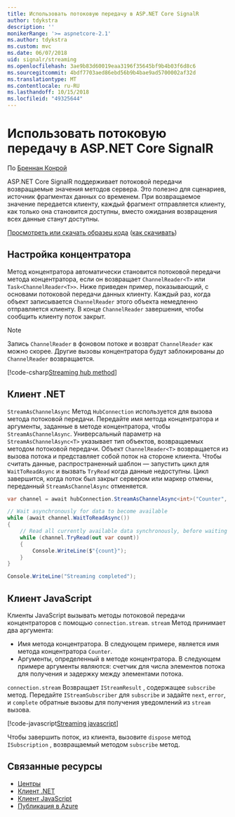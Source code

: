 ```yaml
---
title: Использовать потоковую передачу в ASP.NET Core SignalR
author: tdykstra
description: ''
monikerRange: '>= aspnetcore-2.1'
ms.author: tdykstra
ms.custom: mvc
ms.date: 06/07/2018
uid: signalr/streaming
ms.openlocfilehash: 3ae9b83d60019eaa3196f35645bf9b4b03f6d8c6
ms.sourcegitcommit: 4bdf7703aed86ebd56b9b4bae9ad5700002af32d
ms.translationtype: MT
ms.contentlocale: ru-RU
ms.lasthandoff: 10/15/2018
ms.locfileid: "49325644"
---
```

# <a name="use-streaming-in-aspnet-core-signalr"></a>Использовать потоковую передачу в ASP.NET Core SignalR

По [Бреннан Конрой](https://github.com/BrennanConroy)

ASP.NET Core SignalR поддерживает потоковой передачи возвращаемые значения методов сервера. Это полезно для сценариев, источник фрагментах данных со временем. При возвращаемое значение передается клиенту, каждый фрагмент отправляется клиенту, как только она становится доступны, вместо ожидания возвращения всех данные станут доступны.

[Просмотреть или скачать образец кода](https://github.com/aspnet/Docs/tree/live/aspnetcore/signalr/streaming/sample) ([как скачивать](xref:tutorials/index#how-to-download-a-sample))

## <a name="set-up-the-hub"></a>Настройка концентратора

Метод концентратора автоматически становится потоковой передачи метода концентратора, если он возвращает `ChannelReader<T>` или `Task<ChannelReader<T>>`. Ниже приведен пример, показывающий, с основами потоковой передачи данных клиенту. Каждый раз, когда объект записывается `ChannelReader` этого объекта немедленно отправляется клиенту. В конце `ChannelReader` завершения, чтобы сообщить клиенту поток закрыт.

> [!NOTE]
> Запись `ChannelReader` в фоновом потоке и возврат `ChannelReader` как можно скорее. Другие вызовы концентратора будут заблокированы до `ChannelReader` возвращается.

[!code-csharp[Streaming hub method](streaming/sample/Hubs/StreamHub.cs?range=10-34)]

## <a name="net-client"></a>Клиент .NET

`StreamAsChannelAsync` Метод `HubConnection` используется для вызова метода потоковой передачи. Передайте имя метода концентратора и аргументы, заданные в методе концентратора, чтобы `StreamAsChannelAsync`. Универсальный параметр на `StreamAsChannelAsync<T>` указывает тип объектов, возвращаемых методом потоковой передачи. Объект `ChannelReader<T>` возвращается из вызова потока и представляет собой поток на стороне клиента. Чтобы считать данные, распространенный шаблон — запустить цикл для `WaitToReadAsync` и вызвать `TryRead` когда данные недоступны. Цикл завершится, когда поток был закрыт сервером или маркер отмены, переданный `StreamAsChannelAsync` отменяется.

```csharp
var channel = await hubConnection.StreamAsChannelAsync<int>("Counter", 10, 500, CancellationToken.None);

// Wait asynchronously for data to become available
while (await channel.WaitToReadAsync())
{
    // Read all currently available data synchronously, before waiting for more data
    while (channel.TryRead(out var count))
    {
        Console.WriteLine($"{count}");
    }
}

Console.WriteLine("Streaming completed");
```

## <a name="javascript-client"></a>Клиент JavaScript

Клиенты JavaScript вызывать методы потоковой передачи концентраторов с помощью `connection.stream`. `stream` Метод принимает два аргумента:

* Имя метода концентратора. В следующем примере, является имя метода концентратора `Counter`.
* Аргументы, определенный в методе концентратора. В следующем примере аргументы являются: счетчик для числа элементов потока для получения и задержку между элементами потока.

`connection.stream` Возвращает `IStreamResult` , содержащее `subscribe` метод. Передайте `IStreamSubscriber` для `subscribe` и задайте `next`, `error`, и `complete` обратные вызовы для получения уведомлений из `stream` вызова.

[!code-javascript[Streaming javascript](streaming/sample/wwwroot/js/stream.js?range=19-36)]

Чтобы завершить поток, из клиента, вызовите `dispose` метод `ISubscription` , возвращаемый методом `subscribe` метод.

## <a name="related-resources"></a>Связанные ресурсы

* [Центры](xref:signalr/hubs)
* [Клиент .NET](xref:signalr/dotnet-client)
* [Клиент JavaScript](xref:signalr/javascript-client)
* [Публикация в Azure](xref:signalr/publish-to-azure-web-app)
